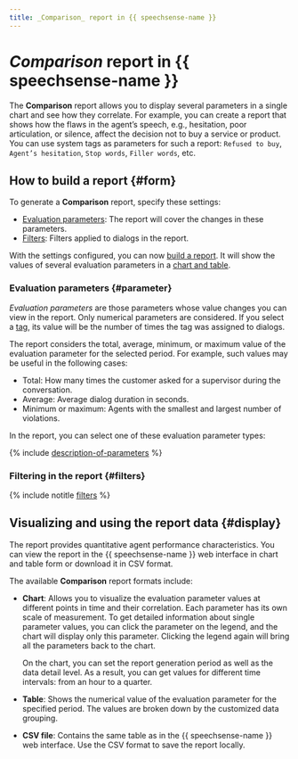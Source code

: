 ```yaml
---
title: _Comparison_ report in {{ speechsense-name }}
---
```


# _Comparison_ report in {{ speechsense-name }}

The **Comparison** report allows you to display several parameters in a single chart and see how they correlate. For example, you can create a report that shows how the flaws in the agent’s speech, e.g., hesitation, poor articulation, or silence, affect the decision not to buy a service or product. You can use system tags as parameters for such a report: `Refused to buy`, `Agent’s hesitation`, `Stop words`, `Filler words`, etc.

## How to build a report {#form}

To generate a **Comparison** report, specify these settings:

* [Evaluation parameters](#parameter): The report will cover the changes in these parameters.
* [Filters](#filters): Filters applied to dialogs in the report.

With the settings configured, you can now [build a report](../../operations/data/manage-reports.md#build-a-comparison-report). It will show the values of several evaluation parameters in a [chart and table](#display).

### Evaluation parameters {#parameter}

_Evaluation parameters_ are those parameters whose value changes you can view in the report. Only numerical parameters are considered. If you select a [tag](../tags.md), its value will be the number of times the tag was assigned to dialogs.

The report considers the total, average, minimum, or maximum value of the evaluation parameter for the selected period. For example, such values may be useful in the following cases:

* Total: How many times the customer asked for a supervisor during the conversation.
* Average: Average dialog duration in seconds.
* Minimum or maximum: Agents with the smallest and largest number of violations.

In the report, you can select one of these evaluation parameter types:

{% include [description-of-parameters](../../../_includes/speechsense/reports/parameters.md) %}

### Filtering in the report {#filters}

{% include notitle [filters](../../../_includes/speechsense/reports/filters.md) %}

## Visualizing and using the report data {#display}

The report provides quantitative agent performance characteristics. You can view the report in the {{ speechsense-name }} web interface in chart and table form or download it in CSV format.

The available **Comparison** report formats include:

* **Chart**: Allows you to visualize the evaluation parameter values at different points in time and their correlation. Each parameter has its own scale of measurement. To get detailed information about single parameter values, you can click the parameter on the legend, and the chart will display only this parameter. Clicking the legend again will bring all the parameters back to the chart.

    On the chart, you can set the report generation period as well as the data detail level. As a result, you can get values for different time intervals: from an hour to a quarter.

* **Table**: Shows the numerical value of the evaluation parameter for the specified period. The values are broken down by the customized data grouping.
* **CSV file**: Contains the same table as in the {{ speechsense-name }} web interface. Use the CSV format to save the report locally.
